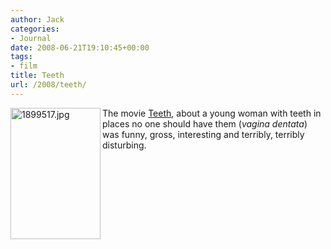 ```yaml
---
author: Jack
categories:
- Journal
date: 2008-06-21T19:10:45+00:00
tags:
- film
title: Teeth
url: /2008/teeth/
---
```


<img src="/files/1899517.jpg" alt="1899517.jpg" border="0" width="144" height="210" align="left" />

The movie [Teeth][1], about a young woman with teeth in places no one should have them (_vagina dentata_) was funny, gross, interesting and terribly, terribly disturbing. 

<br style="clear:both;" />

 [1]: http://www.rottentomatoes.com/m/teeth/
